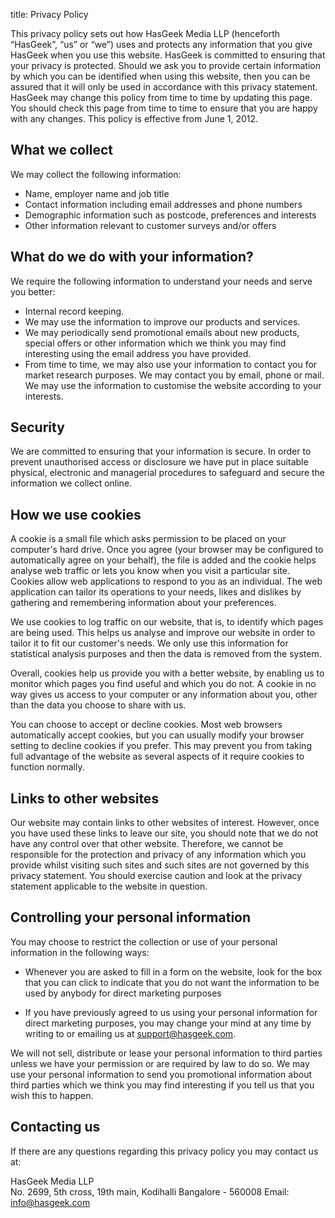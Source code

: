 title: Privacy Policy

This privacy policy sets out how HasGeek Media LLP (henceforth “HasGeek”, “us” or “we”) uses and protects any information that you give HasGeek when you use this website. HasGeek is committed to ensuring that your privacy is protected. Should we ask you to provide certain information by which you can be identified when using this website, then you can be assured that it will only be used in accordance with this privacy statement. HasGeek may change this policy from time to time by updating this page. You should check this page from time to time to ensure that you are happy with any changes. This policy is effective from June 1, 2012.

## What we collect

We may collect the following information:

* Name, employer name and job title
* Contact information including email addresses and phone numbers
* Demographic information such as postcode, preferences and interests
* Other information relevant to customer surveys and/or offers

## What do we do with your information?

We require the following information to understand your needs and serve you better:

* Internal record keeping.
* We may use the information to improve our products and services.
* We may periodically send promotional emails about new products, special offers or other information which we think you may find interesting using the email address you have provided.
* From time to time, we may also use your information to contact you for market research purposes. We may contact you by email, phone or mail. We may use the information to customise the website according to your interests.

## Security

We are committed to ensuring that your information is secure. In order to prevent unauthorised access or disclosure we have put in place suitable physical, electronic and managerial procedures to safeguard and secure the information we collect online.

## How we use cookies

A cookie is a small file which asks permission to be placed on your computer's hard drive. Once you agree (your browser may be configured to automatically agree on your behalf), the file is added and the cookie helps analyse web traffic or lets you know when you visit a particular site. Cookies allow web applications to respond to you as an individual. The web application can tailor its operations to your needs, likes and dislikes by gathering and remembering information about your preferences.

We use cookies to log traffic on our website, that is, to identify which pages are being used. This helps us analyse and improve our website in order to tailor it to fit our customer's needs. We only use this information for statistical analysis purposes and then the data is removed from the system.

Overall, cookies help us provide you with a better website, by enabling us to monitor which pages you find useful and which you do not. A cookie in no way gives us access to your computer or any information about you, other than the data you choose to share with us.

You can choose to accept or decline cookies. Most web browsers automatically accept cookies, but you can usually modify your browser setting to decline cookies if you prefer. This may prevent you from taking full advantage of the website as several aspects of it require cookies to function normally.

## Links to other websites

Our website may contain links to other websites of interest. However, once you have used these links to leave our site, you should note that we do not have any control over that other website. Therefore, we cannot be responsible for the protection and privacy of any information which you provide whilst visiting such sites and such sites are not governed by this privacy statement. You should exercise caution and look at the privacy statement applicable to the website in question.

## Controlling your personal information

You may choose to restrict the collection or use of your personal information in the following ways:

* Whenever you are asked to fill in a form on the website, look for the box that you can click to indicate that you do not want the information to be used by anybody for direct marketing purposes

* If you have previously agreed to us using your personal information for direct marketing purposes, you may change your mind at any time by writing to or emailing us at <support@hasgeek.com>.

We will not sell, distribute or lease your personal information to third parties unless we have your permission or are required by law to do so. We may use your personal information to send you promotional information about third parties which we think you may find interesting if you tell us that you wish this to happen.

## Contacting us

If there are any questions regarding this privacy policy you may contact us at:

HasGeek Media LLP  
No. 2699, 5th cross,
19th main, Kodihalli
Bangalore - 560008
Email: <info@hasgeek.com>
